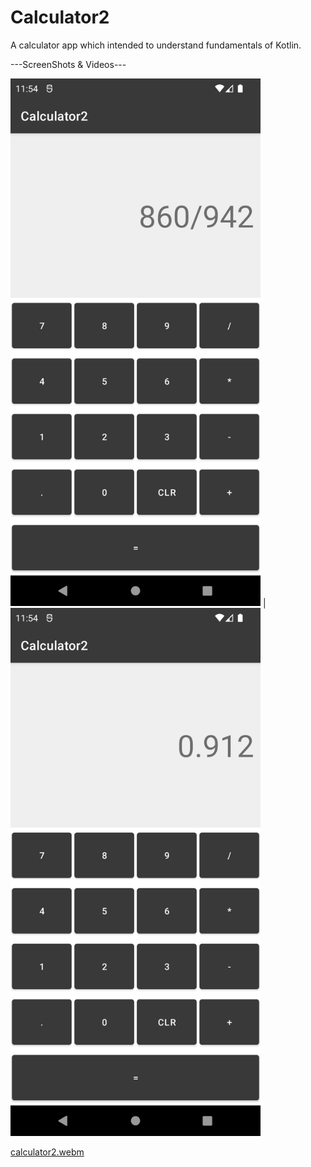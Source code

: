 # Calculator2
A calculator app which intended to understand fundamentals of Kotlin.

---ScreenShots & Videos---

<img src="app/assets/1.png" width="400"> | <img src="app/assets/2.png" width="400">

[calculator2.webm](https://user-images.githubusercontent.com/102043234/228991090-a522024b-f364-4069-a93f-cf29f1015c67.webm)
